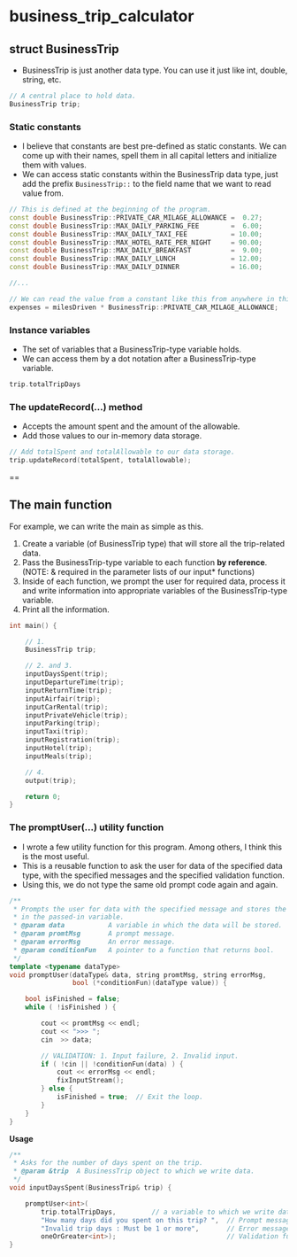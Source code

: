 # business_trip_calculator

## struct BusinessTrip
- BusinessTrip is just another data type. You can use it just like int, double, string, etc.
```cpp
// A central place to hold data.
BusinessTrip trip;
```

### Static constants
- I believe that constants are best pre-defined as static constants. We can come up with their names, spell them in all capital letters and initialize them with values.
- We can access static constants within the BusinessTrip data type, just add the prefix `BusinessTrip::` to the field name that we want to read value from.

```cpp
// This is defined at the beginning of the program.
const double BusinessTrip::PRIVATE_CAR_MILAGE_ALLOWANCE =  0.27;
const double BusinessTrip::MAX_DAILY_PARKING_FEE        =  6.00;
const double BusinessTrip::MAX_DAILY_TAXI_FEE           = 10.00;
const double BusinessTrip::MAX_HOTEL_RATE_PER_NIGHT     = 90.00;
const double BusinessTrip::MAX_DAILY_BREAKFAST          =  9.00;
const double BusinessTrip::MAX_DAILY_LUNCH              = 12.00;
const double BusinessTrip::MAX_DAILY_DINNER             = 16.00;

//...

// We can read the value from a constant like this from anywhere in this program.
expenses = milesDriven * BusinessTrip::PRIVATE_CAR_MILAGE_ALLOWANCE;

```

### Instance variables
- The set of variables that a BusinessTrip-type variable holds.
- We can access them by a dot notation after a BusinessTrip-type variable.

```cpp
trip.totalTripDays
```

### The updateRecord(...) method
- Accepts the amount spent and the amount of the allowable.
- Add those values to our in-memory data storage.

```cpp
// Add totalSpent and totalAllowable to our data storage.
trip.updateRecord(totalSpent, totalAllowable);
```

==

## The main function
For example, we can write the main as simple as this.

1. Create a variable (of BusinessTrip type) that will store all the trip-related data.
2. Pass the BusinessTrip-type variable to each function **by reference**. (NOTE: & required in the parameter lists of our input* functions)
3. Inside of each function, we prompt the user for required data, process it and write information into appropriate variables of the BusinessTrip-type variable.
4. Print all the information.

```cpp
int main() {

    // 1.
    BusinessTrip trip;

    // 2. and 3.
    inputDaysSpent(trip);
    inputDepartureTime(trip);
    inputReturnTime(trip);
    inputAirfair(trip);
    inputCarRental(trip);
    inputPrivateVehicle(trip);
    inputParking(trip);
    inputTaxi(trip);
    inputRegistration(trip);
    inputHotel(trip);
    inputMeals(trip);

    // 4.
    output(trip);

    return 0;
}
```

### The promptUser(...) utility function
- I wrote a few utility function for this program. Among others, I think this is the most useful.
- This is a reusable function to ask the user for data of the specified data type, with the specified messages and the specified validation function.
- Using this, we do not type the same old prompt code again and again.
```cpp
/**
 * Prompts the user for data with the specified message and stores the data
 * in the passed-in variable.
 * @param data           A variable in which the data will be stored.
 * @param promtMsg       A prompt message.
 * @param errorMsg       An error message.
 * @param conditionFun   A pointer to a function that returns bool.
 */
template <typename dataType>
void promptUser(dataType& data, string promtMsg, string errorMsg,
                bool (*conditionFun)(dataType value)) {

    bool isFinished = false;
    while ( !isFinished ) {

        cout << promtMsg << endl;
        cout << ">>> ";
        cin  >> data;

        // VALIDATION: 1. Input failure, 2. Invalid input.
        if ( !cin || !conditionFun(data) ) {
            cout << errorMsg << endl;
            fixInputStream();
        } else {
            isFinished = true;  // Exit the loop.
        }
    }
}
```

**Usage**
```cpp
/**
 * Asks for the number of days spent on the trip.
 * @param &trip  A BusinessTrip object to which we write data.
 */
void inputDaysSpent(BusinessTrip& trip) {

    promptUser<int>(
        trip.totalTripDays,         // a variable to which we write data
        "How many days did you spent on this trip? ",  // Prompt message
        "Invalid trip days : Must be 1 or more",       // Error message
        oneOrGreater<int>);                            // Validation function
}
```
